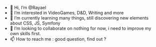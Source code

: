 - 👋 Hi, I’m @Rayael
- 👀 I’m interested in VideoGames, D&D, Writing and more
- 🌱 I’m currently learning many things, still discovering new elements about CSS, JS, Symfony
- 💞️ I’m looking to collaborate on nothing for now, i need to improve my own skills first.
- 📫 How to reach me : good question, find out ?

<!---
Rayael/Rayael is a ✨ special ✨ repository because its `README.md` (this file) appears on your GitHub profile.
You can click the Preview link to take a look at your changes.
--->

